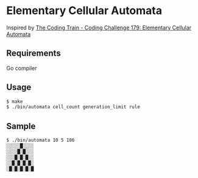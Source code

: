 # Elementary Cellular Automata

Inspired by [The Coding Train - Coding Challenge 179: Elementary Cellular Automata](https://www.youtube.com/watch?v=Ggxt06qSAe4)

## Requirements

Go compiler

## Usage

```bash
$ make
$ ./bin/automata cell_count generation_limit rule
```

## Sample

```bash
$ ./bin/automata 10 5 186
░░░░░█░░░░
░░░░█░█░░░
░░░█░█░█░░
░░█░█░█░█░
░█░█░█░█░█
```
